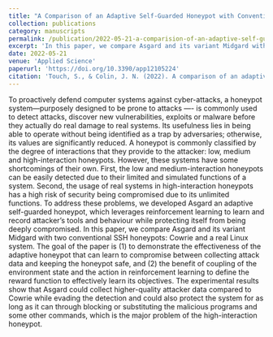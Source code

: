 ```yaml
---
title: "A Comparison of an Adaptive Self-Guarded Honeypot with Conventional Honeypots"
collection: publications
category: manuscripts
permalink: /publication/2022-05-21-a-comparision-of-an-adaptive-self-guarded-honeypot-with-conventional honeypots
excerpt: 'In this paper, we compare Asgard and its variant Midgard with two conventional SSH honeypots: Cowrie and a real Linux system. The goal of the paper is (1) to demonstrate the effectiveness of the adaptive honeypot that can learn to compromise between collecting attack data and keeping the honeypot safe, and (2) the benefit of coupling of the environment state and the action in reinforcement learning to define the reward function to effectively learn its objectives.'
date: 2022-05-21
venue: 'Applied Science'
paperurl: 'https://doi.org/10.3390/app12105224'
citation: 'Touch, S., & Colin, J. N. (2022). A comparison of an adaptive self-guarded honeypot with conventional honeypots. <i>Applied Sciences</i>, 12(10), 5224.'
---
```


To proactively defend computer systems against cyber-attacks, a honeypot system—purposely designed to be prone to attacks —- is commonly used to detect attacks, discover new vulnerabilities, exploits or malware before they actually do real damage to real systems. Its usefulness lies in being able to operate without being identified as a trap by adversaries; otherwise, its values are significantly reduced. A honeypot is commonly classified by the degree of interactions that they provide to the attacker: low, medium and high-interaction honeypots. However, these systems have some shortcomings of their own. First, the low and medium-interaction honeypots can be easily detected due to their limited and simulated functions of a system. Second, the usage of real systems in high-interaction honeypots has a high risk of security being compromised due to its unlimited functions. To address these problems, we developed Asgard an adaptive self-guarded honeypot, which leverages reinforcement learning to learn and record attacker’s tools and behaviour while protecting itself from being deeply compromised. In this paper, we compare Asgard and its variant Midgard with two conventional SSH honeypots: Cowrie and a real Linux system. The goal of the paper is (1) to demonstrate the effectiveness of the adaptive honeypot that can learn to compromise between collecting attack data and keeping the honeypot safe, and (2) the benefit of coupling of the environment state and the action in reinforcement learning to define the reward function to effectively learn its objectives. The experimental results show that Asgard could collect higher-quality attacker data compared to Cowrie while evading the detection and could also protect the system for as long as it can through blocking or substituting the malicious programs and some other commands, which is the major problem of the high-interaction honeypot.